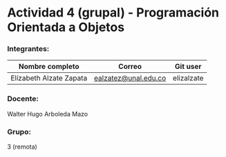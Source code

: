 # Actividad 4 (grupal) - Programación Orientada a Objetos

### Integrantes:
|Nombre completo                       |Correo                  |Git user            |
|--------------------------------------|------------------------|--------------------|
|Elízabeth Alzate Zapata               |ealzatez@unal.edu.co    | elizalzate         |

### Docente:
Walter Hugo Arboleda Mazo

### Grupo:
3 (remota)


